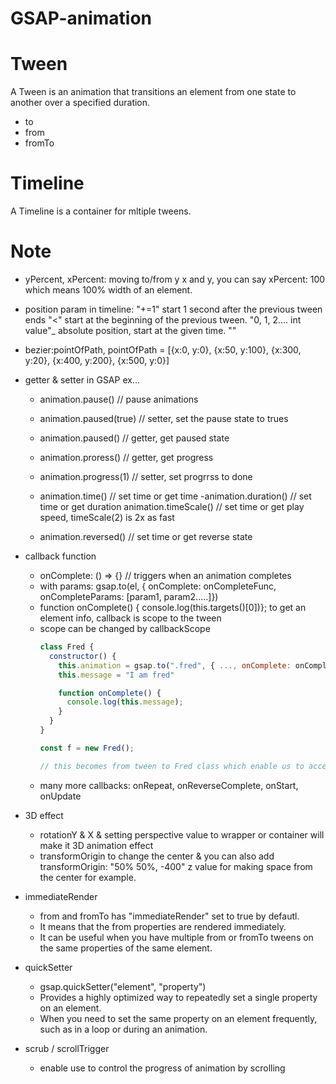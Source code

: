 # GSAP-animation

# Tween
A Tween is an animation that transitions an element from one state to another over a specified duration.
  - to
  - from
  - fromTo

# Timeline
A Timeline is a container for mltiple tweens.


# Note
- yPercent, xPercent: moving to/from y x and y, you can say xPercent: 100 which means 100% width of an element.

- position param in timeline: "+=1" start 1 second after the previous tween ends
  "<" start at the beginning of the previous tween.
  "0, 1, 2.... int value"_ absolute position, start at the given time.
  ""
- bezier:pointOfPath, pointOfPath = [{x:0, y:0}, {x:50, y:100}, {x:300, y:20}, {x:400, y:200}, {x:500, y:0}]


- getter & setter in GSAP ex...
  - animation.pause() // pause animations
  - animation.paused(true) // setter, set the pause state to trues
  - animation.paused() // getter, get paused state

  - animation.proress() // getter, get progress
  - animation.progress(1) // setter, set progrrss to done

  - animation.time() // set time or get time 
  -animation.duration() // set time or get duration
  animation.timeScale() // set time or get play speed, timeScale(2) is 2x as fast
  - animation.reversed() // set time or get reverse state

- callback function
  - onComplete: () => {} // triggers when an animation completes
  - with params: gsap.to(el, { onComplete: onCompleteFunc, onCompleteParams: [param1, param2.....]})
  - function onComplete() { console.log(this.targets()[0])}; to get an element info, callback is scope to the tween
  - scope can be changed by callbackScope
    ```javascript
    class Fred {
      constructor() {
        this.animation = gsap.to(".fred", { ..., onComplete: onComplete, callbackScope: this });
        this.message = "I am fred"

        function onComplete() {
          console.log(this.message);
        }
      }
    }

    const f = new Fred();

    // this becomes from tween to Fred class which enable us to access to all the property the class has.
    ```
  - many more callbacks:  onRepeat, onReverseComplete, onStart, onUpdate


- 3D effect
  - rotationY & X & setting perspective value to wrapper or container will make it 3D animation effect
  - transformOrigin to change the center & you can also add transformOrigin: "50% 50%, -400" z value for making space from the center for example.

- immediateRender
  - from and fromTo has "immediateRender" set to true by defautl.
  - It means that the from properties are rendered immediately.
  - It can be useful when you have multiple from or fromTo tweens on the same properties of the same element.

- quickSetter
  - gsap.quickSetter("element", "property")
  - Provides a highly optimized way to repeatedly set a single property on an element.
  - When you need to set the same property on an element frequently, such as in a loop or during an animation.

- scrub / scrollTrigger
  - enable use to control the progress of animation by scrolling





